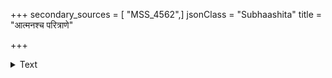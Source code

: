 +++
secondary_sources = [ "MSS_4562",]
jsonClass = "Subhaashita"
title = "आत्मनश्च परित्राणे"

+++

<details><summary>Text</summary>

आत्मनश्च परित्राणे दक्षिणानां च संगरे।  
स्त्रीविप्राभ्युपपत्तौ च घ्नन् धर्मेण न दुष्यति॥
</details>
